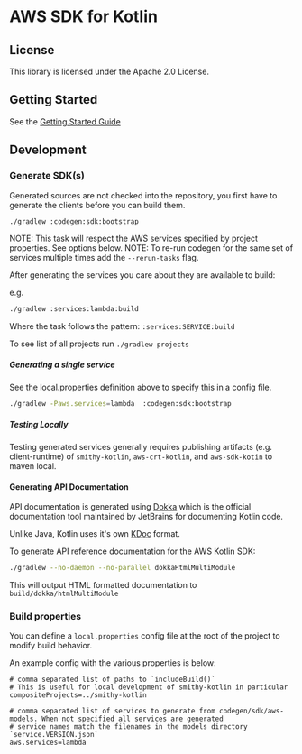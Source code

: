 # AWS SDK for Kotlin

## License

This library is licensed under the Apache 2.0 License. 


## Getting Started

See the [Getting Started Guide](docs/GettingStarted.md)


## Development

### Generate SDK(s)

Generated sources are not checked into the repository, you first have to generate the clients before you can build them.


```sh
./gradlew :codegen:sdk:bootstrap
```

NOTE: This task will respect the AWS services specified by project properties. See options below.
NOTE: To re-run codegen for the same set of services multiple times add the `--rerun-tasks` flag.


After generating the services you care about they are available to build:

e.g.
```sh
./gradlew :services:lambda:build
```


Where the task follows the pattern: `:services:SERVICE:build`

To see list of all projects run `./gradlew projects`

##### Generating a single service
See the local.properties definition above to specify this in a config file.

```sh
./gradlew -Paws.services=lambda  :codegen:sdk:bootstrap
```

##### Testing Locally
Testing generated services generally requires publishing artifacts (e.g. client-runtime) of `smithy-kotlin`, `aws-crt-kotlin`, and `aws-sdk-kotin` to maven local.

#### Generating API Documentation

API documentation is generated using [Dokka](http://kotlin.github.io/dokka) which is the official documentation tool maintained by JetBrains for documenting Kotlin code.

Unlike Java, Kotlin uses it's own [KDoc](https://kotlinlang.org/docs/kotlin-doc.html) format.


To generate API reference documentation for the AWS Kotlin SDK:


```sh
./gradlew --no-daemon --no-parallel dokkaHtmlMultiModule
```

This will output HTML formatted documentation to `build/dokka/htmlMultiModule`


### Build properties

You can define a `local.properties` config file at the root of the project to modify build behavior. 

An example config with the various properties is below:

```
# comma separated list of paths to `includeBuild()`
# This is useful for local development of smithy-kotlin in particular 
compositeProjects=../smithy-kotlin

# comma separated list of services to generate from codegen/sdk/aws-models. When not specified all services are generated
# service names match the filenames in the models directory `service.VERSION.json`
aws.services=lambda
```


